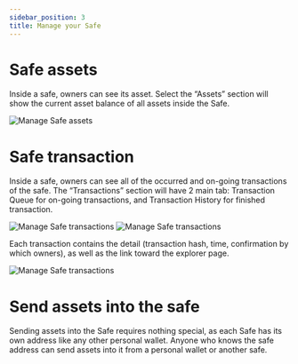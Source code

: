 ```yaml
---
sidebar_position: 3
title: Manage your Safe
---
```


# Safe assets

Inside a safe, owners can see its asset. Select the “Assets” section will show the current asset balance of all assets inside the Safe.

![Manage Safe assets](/img/pyxis-safe/safe_asset_1.png)

# Safe transaction

Inside a safe, owners can see all of the occurred and on-going transactions of the safe. The “Transactions” section will have 2 main tab: Transaction Queue for on-going transactions, and Transaction History for finished transaction.

![Manage Safe transactions](/img/pyxis-safe/safe_transaction_1.png)
![Manage Safe transactions](/img/pyxis-safe/safe_transaction_2.png)

Each transaction contains the detail (transaction hash, time, confirmation by which owners), as well as the link toward the explorer page.

![Manage Safe transactions](/img/pyxis-safe/safe_transaction_3.png)

# Send assets into the safe

Sending assets into the Safe requires nothing special, as each Safe has its own address like any other personal wallet. Anyone who knows the safe address can send assets into it from a personal wallet or another safe.
